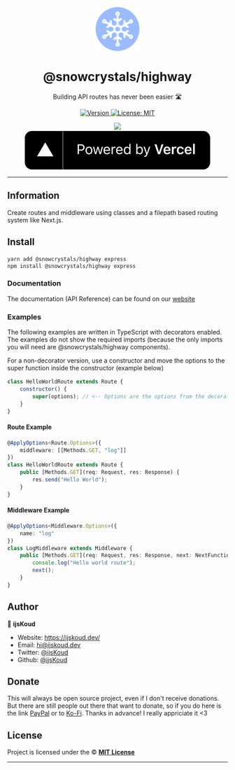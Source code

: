 <div align="center">
    <img src="https://raw.githubusercontent.com/snowcrystals/.github/main/logo.png" width="100px" />
    <h1>@snowcrystals/highway</h1>
  
  <p>Building API routes has never been easier 🛣️</p>
  
  <p align="center">
    <a href="/">
        <img alt="Version" src="https://img.shields.io/badge/version-1.0.2-blue.svg" />
    </a>
    <a href="/LICENSE" target="_blank">
      <img alt="License: MIT" src="https://img.shields.io/badge/License-MIT-yellow.svg" />
    </a>
  </p>
</div>


<div align="center">
   <a href="https://ijskoud.dev/discord" target="_blank">
    <img src="https://ijskoud.dev/discord/banner" />
  </a>
  <br />
   <a href="https://vercel.com/?utm_source=snowcrystals&utm_campaign=oss" target="_blank">
    <img src="https://raw.githubusercontent.com/snowcrystals/.github/main/vercel.svg">
  </a>
</div>

---

## Information

Create routes and middleware using classes and a filepath based routing system like Next.js.

## Install

```
yarn add @snowcrystals/highway express
npm install @snowcrystals/highway express
```

### Documentation

The documentation (API Reference) can be found on our [website](https://snowcrystals.dev/docs/highway)

### Examples

The following examples are written in TypeScript with decorators enabled. The examples do not show the required imports (because the only imports you will need are @snowcrystals/highway components).

For a non-decorator version, use a constructor and move the options to the super function inside the constructor (example below)

```js
class HelloWorldRoute extends Route {
	constructor() {
		super(options); // <-- Options are the options from the decorator, they are all optional
	}
}
```

#### Route Example

```ts
@ApplyOptions<Route.Options>({
	middleware: [[Methods.GET, "log"]]
})
class HelloWorldRoute extends Route {
	public [Methods.GET](req: Request, res: Response) {
		res.send("Hello World");
	}
}
```

#### Middleware Example

```ts
@ApplyOptions<Middleware.Options>({
	name: "log"
})
class LogMiddleware extends Middleware {
	public [Methods.GET](req: Request, res: Response, next: NextFunction) {
		console.log("Hello world route");
		next();
	}
}
```


## Author

👤 **ijsKoud**

-   Website: https://ijskoud.dev/
-   Email: <hi@ijskoud.dev>
-   Twitter: [@ijsKoud](https://ijskoud.dev/twitter)
-   Github: [@ijsKoud](https://github.com/ijsKoud)

## Donate

This will always be open source project, even if I don't receive donations. But there are still people out there that want to donate, so if you do here is the link [PayPal](https://ijskoud.dev/paypal) or to [Ko-Fi](https://ijskoud.dev/kofi). Thanks in advance! I really appriciate it <3

## License

Project is licensed under the © [**MIT License**](/LICENSE)

---
